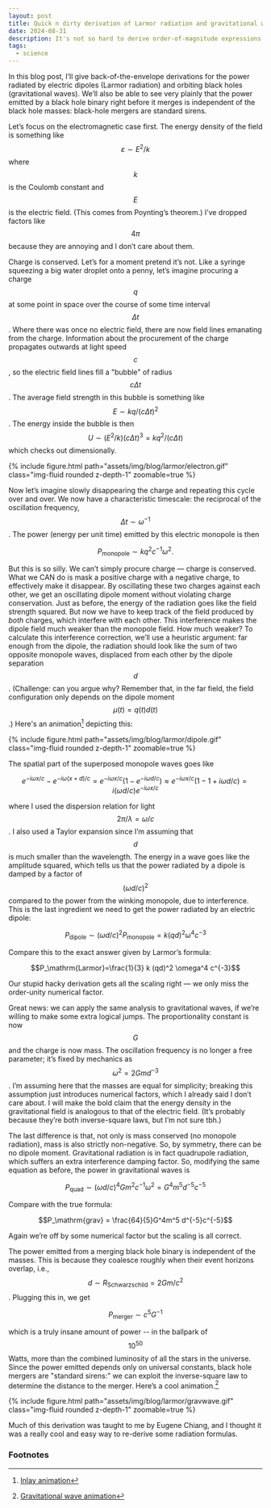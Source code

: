```yaml
---
layout: post
title: Quick n dirty derivation of Larmor radiation and gravitational waves
date: 2024-08-31
description: It's not so hard to derive order-of-magnitude expressions for radiation formulas
tags:
  - science
---
```


In this blog post, I’ll give back-of-the-envelope derivations for the power radiated by electric dipoles (Larmor radiation) and orbiting black holes (gravitational waves). We’ll also be able to see very plainly that the power emitted by a black hole binary right before it merges is independent of the black hole masses: black-hole mergers are standard sirens.

Let’s focus on the electromagnetic case first. The energy density of the field is something like $$\varepsilon\sim E^2/k$$ where $$k$$ is the Coulomb constant and $$E$$ is the electric field. (This comes from Poynting’s theorem.) I’ve dropped factors like $$4\pi$$ because they are annoying and I don’t care about them.

Charge is conserved. Let’s for a moment pretend it’s not. Like a syringe squeezing a big water droplet onto a penny, let’s imagine procuring a charge $$q$$ at some point in space over the course of some time interval $$\Delta t$$. Where there was once no electric field, there are now field lines emanating from the charge. Information about the procurement of the charge propagates outwards at light speed $$c$$, so the electric field lines fill a "bubble" of radius $$c\Delta t$$.  The average field strength in this bubble is something like $$E\sim kq/(c\Delta t)^2$$. The energy inside the bubble is then $$U\sim (E^2/k)(c\Delta t)^3=k q^2/(c\Delta t)$$ which checks out dimensionally.

<div class="row mt-3">
    <div class="col-sm mt-3 mt-md-0">
        {% include figure.html path="assets/img/blog/larmor/electron.gif" class="img-fluid rounded z-depth-1" zoomable=true %}
    </div>
</div>

Now let’s imagine slowly disappearing the charge and repeating this cycle over and over. We now have a characteristic timescale: the reciprocal of the oscillation frequency, $$\Delta t\sim \omega^{-1}$$. The power (energy per unit time) emitted by this electric monopole is then

$$P_\mathrm{monopole}\sim k q^2c^{-1}\omega^2.$$

But this is so silly. We can’t simply procure charge — charge is conserved. What we CAN do is mask a positive charge with a negative charge, to effectively make it disappear. By oscillating these two charges against each other, we get an oscillating dipole moment without violating charge conservation. Just as before, the energy of the radiation goes like the field strength squared. But now we have to keep track of the field produced by *both* charges, which interfere with each other. This interference makes the dipole field much weaker than the monopole field.  How much weaker? To calculate this interference correction, we’ll use a heuristic argument: far enough from the dipole, the radiation should look like the sum of two opposite monopole waves, displaced from each other by the dipole separation $$d$$. (Challenge: can you argue why? Remember that, in the far field, the field configuration only depends on the dipole moment $$\mu(t)=q(t)d(t)$$.) Here's an animation[^1] depicting this:

<div class="row mt-3">
    <div class="col-sm mt-3 mt-md-0">
        {% include figure.html path="assets/img/blog/larmor/dipole.gif" class="img-fluid rounded z-depth-1" zoomable=true %}
    </div>
</div>

The spatial part of the superposed monopole waves goes like

$$e^{-i\omega x/c}-e^{-i\omega(x+d)/c}=e^{-i\omega x/c}(1-e^{-i\omega d/c})\approx e^{-i\omega x/c}(1-1+i\omega d/c)= i(\omega d/c) e^{-i\omega x/c}$$

where I used the dispersion relation for light $$2\pi/\lambda=\omega/c$$. I also used a Taylor expansion since I’m assuming that $$d$$ is much smaller than the wavelength. The energy in a wave goes like the amplitude squared, which tells us that the power radiated by a dipole is damped by a factor of $$(\omega d/c)^2$$ compared to the power from the winking monopole, due to interference. This is the last ingredient we need to get the power radiated by an electric dipole:

$$P_\mathrm{dipole}\sim (\omega d/c)^2 P_\mathrm{monopole} = k (qd)^2 \omega^4 c^{-3}$$

Compare this to the exact answer given by Larmor’s formula:

$$P_\mathrm{Larmor}=\frac{1}{3} k (qd)^2 \omega^4 c^{-3}$$

Our stupid hacky derivation gets all the scaling right — we only miss the order-unity numerical factor.

Great news: we can apply the same analysis to gravitational waves, if we’re willing to make some extra logical jumps. The proportionality constant is now $$G$$ and the charge is now mass. The oscillation frequency is no longer a free parameter; it’s fixed by mechanics as $$\omega^2 = 2Gmd^{-3}$$. I’m assuming here that the masses are equal for simplicity; breaking this assumption just introduces numerical factors, which I already said I don’t care about. I will make the bold claim that the energy density in the gravitational field is analogous to that of the electric field. (It’s probably because they’re both inverse-square laws, but I’m not sure tbh.)

The last difference is that, not only is mass conserved (no monopole radiation), mass is also strictly non-negative. So, by symmetry, there can be no dipole moment. Gravitational radiation is in fact quadrupole radiation, which suffers an extra interference damping factor. So, modifying the same equation as before, the power in gravitational waves is 

$$P_\mathrm{quad}\sim (\omega d/c)^4 Gm^2c^{-1}\omega^2 = G^4m^5 d^{-5}c^{-5}$$

Compare with the true formula:

$$P_\mathrm{grav} = \frac{64}{5}G^4m^5 d^{-5}c^{-5}$$

Again we’re off by some numerical factor but the scaling is all correct.

The power emitted from a merging black hole binary is independent of the masses. This is because they coalesce roughly when their event horizons overlap, i.e., $$d\sim R_\text{Schwarzschild}=2Gm/c^2$$. Plugging this in, we get

$$P_\text{merger} \sim c^5 G^{-1}$$

which is a truly insane amount of power -- in the ballpark of $$10^50$$ Watts, more than the combined luminosity of all the stars in the universe. Since the power emitted depends only on universal constants, black hole mergers are "standard sirens:" we can exploit the inverse-square law to determine the distance to the merger. Here’s a cool animation.[^2]

<div class="row mt-3">
    <div class="col-sm mt-3 mt-md-0">
        {% include figure.html path="assets/img/blog/larmor/gravwave.gif" class="img-fluid rounded z-depth-1" zoomable=true %}
    </div>
</div>

Much of this derivation was taught to me by Eugene Chiang, and I thought it was a really cool and easy way to re-derive some radiation formulas.

[^1]: [Inlay animation](https://www.en.didaktik.physik.uni-muenchen.de/multimedia/dipolstrahlung/animated-gifs-aus-bildern/index.html)
[^2]: [Gravitational wave animation](https://www.ligo.caltech.edu/video/ligo20160615v1)

### Footnotes